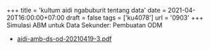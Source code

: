 +++
title = 'kultum aidi ngabuburit tentang data'
date = 2021-04-20T16:00:00+07:00
draft = false
tags = ['ku4078']
url = '0903'
+++
Simulasi ABM untuk Data Sekunder: Pembuatan ODM
<!--more-->

+ [aidi-amb-ds-od-20210419-3.pdf](https://zenodo.org/doi/10.5281/zenodo.4701236)
